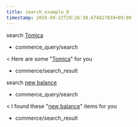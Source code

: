 ```yaml
---
title: search_example_0
timestamp: 2016-09-22T20:26:38.674827839+09:00
---
```


search [Tomica](keyword)
* commerce_query/search

< Here are some "[Tomica](keyword)" for you
* commerce/search_result

search [new balance](keyword)
* commerce_query/search

< I found these "[new balance](keyword)" items for you
* commerce/search_result
